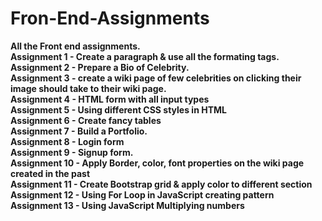 # Fron-End-Assignments 
<b>All the Front end assignments.</b> <br>
<b>Assignment 1 - Create a paragraph & use all the formating tags. </b><br>
<b>Assignment 2 - Prepare a Bio of Celebrity.</b><br>
<b>Assignment 3 - create a wiki page of few celebrities on clicking their image should take to their wiki page.</b><br>
<b>Assignment 4 - HTML form with all input types </b> <br>
<b>Assignment 5 - Using different CSS styles in HTML  </b> <br>
<b>Assignment 6 - Create fancy tables </b> <br>
<b>Assignment 7 - Build a Portfolio.</b> <br>
<b>Assignment 8 - Login form</b> <br>
<b>Assignment 9 - Signup form.</b> <br>
<b>Assignment 10 - Apply Border, color, font properties on the wiki page created in the past </b> <br>
<b>Assignment 11 - Create Bootstrap grid & apply color to different section </b> <br>
<b>Assignment 12 - Using For Loop in JavaScript creating pattern </b> <br>
<b>Assignment 13 - Using JavaScript Multiplying numbers </b> <br>
